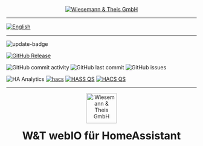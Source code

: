 <p align="center">
  <a href="https://www.wut.de">
    <img src="https://www.wut.de/pics/icon/e-wwwww-wt-grww-000.svg" alt="Wiesemann & Theis GmbH">
  </a>
</p>

---

[![English](https://img.shields.io/badge/🇬🇧%20-English-blue)](README.en.md)

---

![update-badge](https://img.shields.io/github/last-commit/moehrem/hass-webio?label=last%20update)

[![GitHub Release](https://img.shields.io/github/v/release/moehrem/hass-webio?sort=semver)](https://github.com/moehrem/DiveraControl/releases)
<!-- [![GitHub Release Date](https://img.shields.io/github/release-date/moehrem/hass-webio)](https://github.com/moehrem/hass-webio/releases) -->
<!-- ![GitHub Downloads (all assets, latest release)](https://img.shields.io/github/downloads/moehrem/hass-webio/latest/total?label=Downloads%20latest%20Release)
![GitHub Workflow Status](https://img.shields.io/github/actions/workflow/status/moehrem/hass-webio/ci_pipeline.yml?branch=main) -->

![GitHub commit activity](https://img.shields.io/github/commit-activity/m/moehrem/hass-webio)
![GitHub last commit](https://img.shields.io/github/last-commit/moehrem/hass-webio)
![GitHub issues](https://img.shields.io/github/issues/moehrem/hass-webio)

![HA Analytics](https://img.shields.io/badge/dynamic/json?url=https%3A%2F%2Fanalytics.home-assistant.io%2Fcustom_integrations.json&query=%24.hass-webio.total&label=Active%20Installations)
[![hacs](https://img.shields.io/badge/HACS-Integration-blue.svg)](https://github.com/hacs/integration)
[![HASS QS](https://github.com/moehrem/hass-webio/actions/workflows/hass.yml/badge.svg)](https://github.com/moehrem/hass-webio/actions/workflows/hass.yml)
[![HACS QS](https://github.com/moehrem/hass-webio/actions/workflows/hacs.yml/badge.svg)](https://github.com/moehrem/hass-webio/actions/workflows/hacs.yml)

---

<div align="center" style="display: flex; align-items: center; justify-content: center; gap: 1rem; flex-wrap: wrap;">

  <a href="https://www.wut.de">
    <img src="https://www.wut.de/pics/icon/e-wwwww-wt-grww-000.svg" alt="Wiesemann & Theis GmbH" height="80">
  </a>

  <h1 style="margin: 0;">W&amp;T webIO für HomeAssistant</h1>

</div>